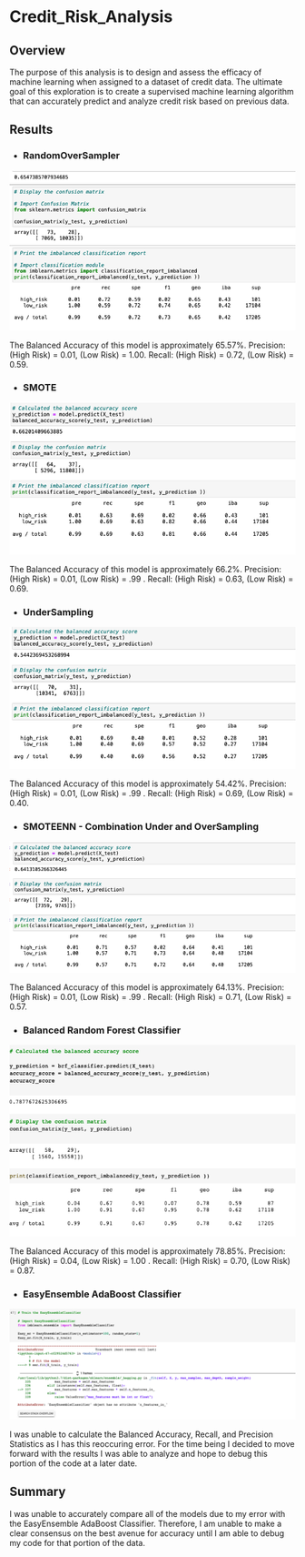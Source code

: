 # Credit_Risk_Analysis

## Overview
The purpose of this analysis is to design and assess the efficacy of machine learning when assigned to a dataset of credit data. The ultimate goal of this exploration is to create a supervised machine learning algorithm that can accurately predict and analyze credit risk based on previous data.

## Results

* ### RandomOverSampler
![RandomOverSampler Results](/Resources/RandomOverSampling.png)

The Balanced Accuracy of this model is approximately 65.57%. Precision: (High Risk) = 0.01, (Low Risk) = 1.00. Recall: (High Risk) = 0.72, (Low Risk) = 0.59. 


* ### SMOTE
![SMOTE Oversampling Results](/Resources/SMOTEOverSampling.png)

The Balanced Accuracy of this model is approximately 66.2%. Precision: (High Risk) = 0.01, (Low Risk) = .99 . Recall: (High Risk) = 0.63, (Low Risk) = 0.69.  


* ### UnderSampling
![Undersampling Results](/Resources/UnderSampling.png)

The Balanced Accuracy of this model is approximately 54.42%. Precision: (High Risk) = 0.01, (Low Risk) = .99 . Recall: (High Risk) = 0.69, (Low Risk) = 0.40.  

* ### SMOTEENN - Combination Under and OverSampling
![SMOTEENN Results](/Resources/SMOTEENN.png)

The Balanced Accuracy of this model is approximately 64.13%. Precision: (High Risk) = 0.01, (Low Risk) = .99 . Recall: (High Risk) = 0.71, (Low Risk) = 0.57.  


* ### Balanced Random Forest Classifier
![Balanced Random Forest Classifier Results](/Resources/BalancedRandomForest.png)

The Balanced Accuracy of this model is approximately 78.85%. Precision: (High Risk) = 0.04, (Low Risk) = 1.00 . Recall: (High Risk) = 0.70, (Low Risk) = 0.87.  

* ### EasyEnsemble AdaBoost Classifier
![EasyEnsemble Error](/Resources/EasyEnsembleError.png)

I was unable to calculate the Balanced Accuracy, Recall, and Precision Statistics as I has this reoccuring error. For the time being I decided to move forward with the results I was able to analyze and hope to debug this portion of the code at a later date. 

## Summary
I was unable to accurately compare all of the models due to my error with the EasyEnsemble AdaBoost Classifier. Therefore, I am unable to make a clear consensus on the best avenue for accuracy until I am able to debug my code for that portion of the data. 
